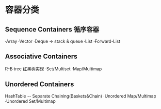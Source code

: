 # 容器分类

## Sequence Containers 循序容器
·Array
·Vector
·Deque => stack & queue
·List
·Forward-List

## Associative Containers
R-B tree 红黑树实现
·Set/Multiset
·Map/Multimap

## Unordered Containers
HashTable -- Separate Chaining(Baskets&Chain)
·Unordered Map/Multimap
·Unordered Set/Multimap 